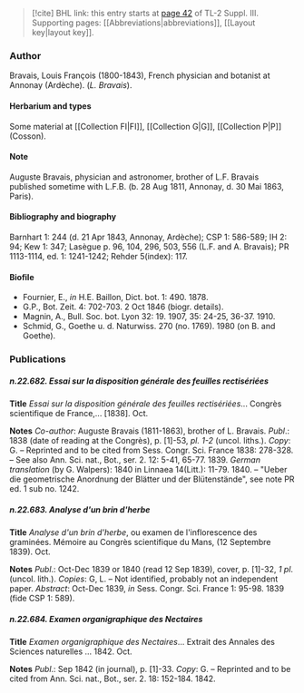> [!cite] BHL link: this entry starts at [page 42](https://www.biodiversitylibrary.org/item/103861#page/52/mode/1up) of TL-2 Suppl. III.
> Supporting pages: [[Abbreviations|abbreviations]], [[Layout key|layout key]].

### Author

Bravais, Louis François (1800-1843), French physician and botanist at Annonay (Ardèche). (*L. Bravais*).

#### Herbarium and types

Some material at [[Collection FI|FI]], [[Collection G|G]], [[Collection P|P]] (Cosson).

#### Note

Auguste Bravais, physician and astronomer, brother of L.F. Bravais published sometime with L.F.B. (b. 28 Aug 1811, Annonay, d. 30 Mai 1863, Paris).

#### Bibliography and biography

Barnhart 1: 244 (d. 21 Apr 1843, Annonay, Ardèche); CSP 1: 586-589; IH 2: 94; Kew 1: 347; Lasègue p. 96, 104, 296, 503, 556 (L.F. and A. Bravais); PR 1113-1114, ed. 1: 1241-1242; Rehder 5(index): 117.

#### Biofile

- Fournier, E., *in* H.E. Baillon, Dict. bot. 1: 490. 1878.
- G.P., Bot. Zeit. 4: 702-703. 2 Oct 1846 (biogr. details).
- Magnin, A., Bull. Soc. bot. Lyon 32: 19. 1907, 35: 24-25, 36-37. 1910.
- Schmid, G., Goethe u. d. Naturwiss. 270 (no. 1769). 1980 (on B. and Goethe).

### Publications

##### n.22.682. Essai sur la disposition générale des feuilles rectisériées

**Title**
*Essai sur la disposition générale des feuilles rectisériées*... Congrès scientifique de France,... \[1838\]. Oct.

**Notes**
*Co-author*: Auguste Bravais (1811-1863), brother of L. Bravais.
*Publ*.: 1838 (date of reading at the Congrès), p. \[1\]-53, *pl. 1-2* (uncol. liths.). *Copy*: G. – Reprinted and to be cited from Sess. Congr. Sci. France 1838: 278-328. – See also Ann. Sci. nat., Bot., ser. 2. 12: 5-41, 65-77. 1839.
*German translation* (by G. Walpers): 1840 in Linnaea 14(Litt.): 11-79. 1840. – "Ueber die geometrische Anordnung der Blätter und der Blütenstände", see note PR ed. 1 sub no. 1242.

##### n.22.683. Analyse d'un brin d'herbe

**Title**
*Analyse d'un brin d'herbe*, ou examen de l'inflorescence des graminées. Mémoire au Congrès scientifique du Mans, (12 Septembre 1839). Oct.

**Notes**
*Publ*.: Oct-Dec 1839 or 1840 (read 12 Sep 1839), cover, p. \[1\]-32, *1 pl*. (uncol. lith.). *Copies*: G, L. – Not identified, probably not an independent paper.
*Abstract*: Oct-Dec 1839, *in* Sess. Congr. Sci. France 1: 95-98. 1839 (fide CSP 1: 589).

##### n.22.684. Examen organigraphique des Nectaires

**Title**
*Examen organigraphique des Nectaires*... Extrait des Annales des Sciences naturelles ... 1842. Oct.

**Notes**
*Publ*.: Sep 1842 (in journal), p. \[1\]-33. *Copy*: G. – Reprinted and to be cited from Ann. Sci. nat., Bot., ser. 2. 18: 152-184. 1842.

